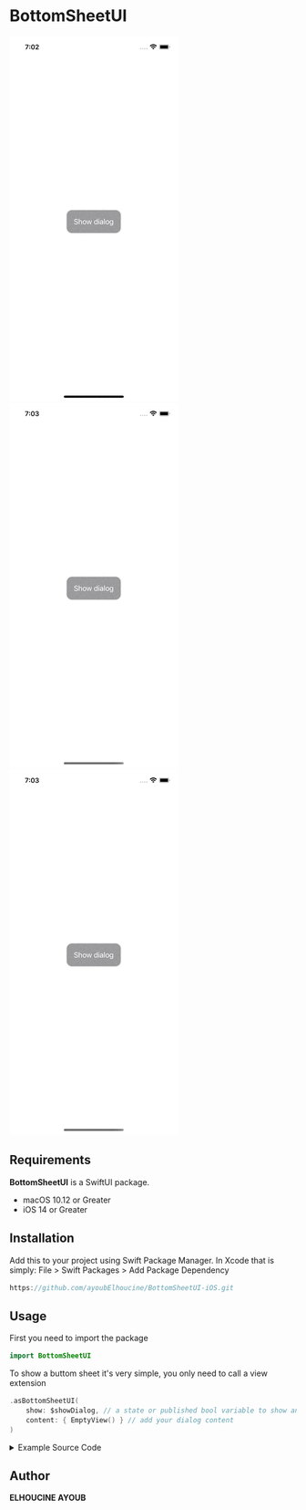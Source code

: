 # BottomSheetUI

![](demo_one.gif)    ![](demo_three.gif) 
![](demo_two.gif)


## Requirements 

**BottomSheetUI** is a SwiftUI package.

* macOS 10.12 or Greater 
* iOS 14 or Greater 


## Installation
Add this to your project using Swift Package Manager. In Xcode that is simply: File > Swift Packages > Add Package Dependency 
```swift
https://github.com/ayoubElhoucine/BottomSheetUI-iOS.git
```

## Usage
First you need to import the package
```swift
import BottomSheetUI
```
To show a buttom sheet it's very simple, you only need to call a view extension 
```swift
.asBottomSheetUI(
    show: $showDialog, // a state or published bool variable to show and dissmiss the dialog
    content: { EmptyView() } // add your dialog content
)
```

<details>
<summary>Example Source Code</summary>

```swift
import SwiftUI
import BottomSheetUI

struct ContentView: View {
    
    @State private var showDialog = false
    
    var body: some View {
        ZStack(alignment: .center) {
            Button {
                showDialog.toggle()
            } label: {
                Text("Show dialog").foregroundColor(.white)
            }
            .padding(16)
            .background(.gray)
        }
        .background(Color.white)
        .asBottomSheetUI(show: $showDialog, content: BottomSheetContent)
    } 
    
    @ViewBuilder
    private func BottomSheetContent() -> some View {
        VStack(spacing: 20) {
            Spacer().frame(height: 0)
            ForEach(0 ..< 6) { index in
                HStack(spacing: 10) {
                    Image(systemName: "list.bullet.circle")
                        .resizable()
                        .frame(width: 20, height: 20)
                        .foregroundColor(.white)
                    Text("Menu item \(index + 1)").foregroundColor(.white)
                    Spacer()
                }
            }
            Spacer().frame(height: 0)
        }
        .padding(20)
        .background(.black)
        .clipShape(RoundedRectangle(cornerRadius: 16))
        .padding(20)
        .shadow(radius: 5)
    }
}
```
</details>




## Author

__ELHOUCINE AYOUB__

